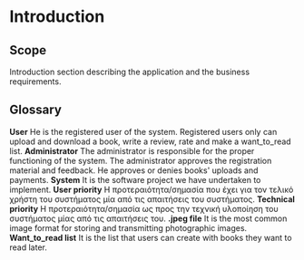 # Introduction

## Scope

Introduction section describing the application and the business requirements.

## Glossary

**User**
He is the registered user of the system. Registered users only can upload and download a book, write a review, rate and make a want_to_read list. 
**Administrator** 
The administrator is responsible for the proper functioning of the system. The administrator approves the registration material and feedback. He approves or denies books' uploads and payments.
**System**
It is the software project we have undertaken to implement.
**User priority**
Η προτεραιότητα/σημασία που έχει για τον τελικό χρήστη του συστήματος μία από τις απαιτήσεις του συστήματος.
**Technical priority**
Η προτεραιότητα/σημασία ως προς την τεχνική υλοποίηση του συστήματος μίας από τις απαιτήσεις του.
**.jpeg file**
It is the most common image format for storing and transmitting photographic images.
**Want_to_read list**
It is the list that users can create with books they want to read later.

